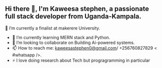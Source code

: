 ## Hi there 👋, I'm Kaweesa stephen, a passionate full stack developer from Uganda-Kampala.
🔭 I’m currently a finalist at makerere University.
- 🌱 I’m currently learning MERN stack and Python.
- 👯 I’m looking to collaborate on Building Ai-powered systems.
- 📫 How to reach me: kaweesastephen0@gmail.com/ +256760827829 < #whatsapp />.
- ⚡ I love doing research about Tech but progragramming in particular

<!--
**Kaweesastephen0/Kaweesastephen0** is a ✨ _special_ ✨ repository because its `README.md` (this file) appears on your GitHub profile.

Here are some ideas to get you started:

- 🔭 I’m currently working on ...
- 🌱 I’m currently learning ...
- 👯 I’m looking to collaborate on ...
- 🤔 I’m looking for help with ...
- 💬 Ask me about ...
- 📫 How to reach me: ...
- 😄 Pronouns: ...
- ⚡ Fun fact: ...
-->
